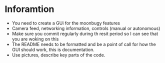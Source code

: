 #  Inforamtion

- You need to create a GUi for the moonbugy features
-  Camera feed, networking information, controls (manual or autonomous)
-  Make sure you commit regularly during th resit period so I can see that you are woking on this
-  The README needs to be formatted and be a point of call for how the GUI should work, this is documentation.
-  Use pictures, describe key parts of the code.